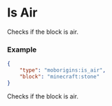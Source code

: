 # Is Air
Checks if the block is air.



### Example
```json
{
    "type": "moborigins:is_air",
    "block": "minecraft:stone"
}
```
Checks if the block is air.
